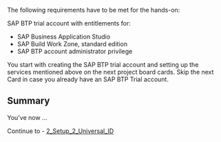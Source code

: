 The following requirements have to be met for the hands-on:

SAP BTP trial account with entitlements for:
+ SAP Business Application Studio
+ SAP Build Work Zone, standard edition
+ SAP BTP account administrator privilege

You start with creating the SAP BTP trial account and setting up the services mentioned above on the next project board cards. Skip the next Card in case you already have an SAP BTP Trial account. 

## Summary

You've now ...

Continue to - [2_Setup_2_Universal_ID]()

